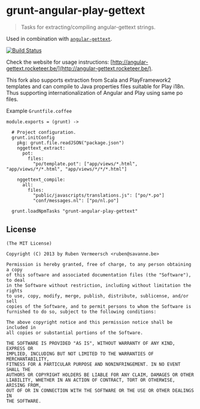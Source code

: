 # grunt-angular-play-gettext

> Tasks for extracting/compiling angular-gettext strings.

Used in combination with [`angular-gettext`](https://github.com/rubenv/angular-gettext).

[![Build Status](https://travis-ci.org/edofic/grunt-angular-play-gettext.png?branch=master)](https://travis-ci.org/edofic/grunt-angular-play-gettext)

Check the website for usage instructions: [http://angular-gettext.rocketeer.be/](http://angular-gettext.rocketeer.be/).

This fork also supports extraction from Scala and PlayFramework2 templates and can compile to Java properties files suitable for Play i18n. Thus supporting internationalization of Angular and Play using same po files.

Example `Gruntfile.coffee`

    module.exports = (grunt) ->
      
      # Project configuration.
      grunt.initConfig
        pkg: grunt.file.readJSON("package.json")
        nggettext_extract:
          pot:
            files:
              "po/template.pot": ["app/views/*.html", "app/views/*/*.html", "app/views/*/*/*.html"]

        nggettext_compile:
          all:
            files:
              "public/javascripts/translations.js": ["po/*.po"]
              "conf/messages.nl": ["po/nl.po"]

      grunt.loadNpmTasks "grunt-angular-play-gettext"


## License 

    (The MIT License)

    Copyright (C) 2013 by Ruben Vermeersch <ruben@savanne.be>

    Permission is hereby granted, free of charge, to any person obtaining a copy
    of this software and associated documentation files (the "Software"), to deal
    in the Software without restriction, including without limitation the rights
    to use, copy, modify, merge, publish, distribute, sublicense, and/or sell
    copies of the Software, and to permit persons to whom the Software is
    furnished to do so, subject to the following conditions:

    The above copyright notice and this permission notice shall be included in
    all copies or substantial portions of the Software.

    THE SOFTWARE IS PROVIDED "AS IS", WITHOUT WARRANTY OF ANY KIND, EXPRESS OR
    IMPLIED, INCLUDING BUT NOT LIMITED TO THE WARRANTIES OF MERCHANTABILITY,
    FITNESS FOR A PARTICULAR PURPOSE AND NONINFRINGEMENT. IN NO EVENT SHALL THE
    AUTHORS OR COPYRIGHT HOLDERS BE LIABLE FOR ANY CLAIM, DAMAGES OR OTHER
    LIABILITY, WHETHER IN AN ACTION OF CONTRACT, TORT OR OTHERWISE, ARISING FROM,
    OUT OF OR IN CONNECTION WITH THE SOFTWARE OR THE USE OR OTHER DEALINGS IN
    THE SOFTWARE.

